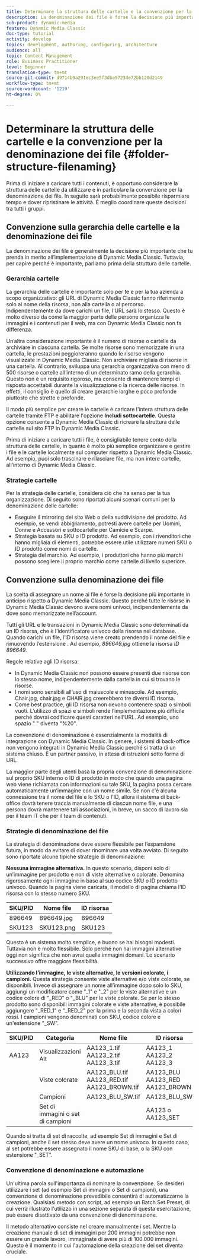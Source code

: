 ```yaml
---
title: Determinare la struttura delle cartelle e la convenzione per la denominazione dei file
description: La denominazione dei file è forse la decisione più importante da prendere durante l’implementazione di Dynamic Media Classic. Anche la struttura delle cartelle è importante. Scopri perché è così importante e possibile adottare approcci per la struttura delle cartelle e i nomi dei file.
sub-product: dynamic-media
feature: Dynamic Media Classic
doc-type: tutorial
activity: develop
topics: development, authoring, configuring, architecture
audience: all
topic: Content Management
role: Business Practitioner
level: Beginner
translation-type: tm+mt
source-git-commit: d9714b9a291ec3ee5f3dba9723de72bb120d2149
workflow-type: tm+mt
source-wordcount: '1219'
ht-degree: 0%

---
```



# Determinare la struttura delle cartelle e la convenzione per la denominazione dei file {#folder-structure-filenaming}

Prima di iniziare a caricare tutti i contenuti, è opportuno considerare la struttura delle cartelle da utilizzare e in particolare la convenzione per la denominazione dei file. In seguito sarà probabilmente possibile risparmiare tempo e dover ripristinare le attività. È meglio coordinare queste decisioni tra tutti i gruppi.

## Convenzione sulla gerarchia delle cartelle e la denominazione dei file

La denominazione dei file è generalmente la decisione più importante che tu prenda in merito all’implementazione di Dynamic Media Classic. Tuttavia, per capire perché è importante, parliamo prima della struttura delle cartelle.

### Gerarchia cartelle

La gerarchia delle cartelle è importante solo per te e per la tua azienda a scopo organizzativo: gli URL di Dynamic Media Classic fanno riferimento solo al nome della risorsa, non alla cartella o al percorso. Indipendentemente da dove carichi un file, l’URL sarà lo stesso. Questo è molto diverso da come la maggior parte delle persone organizza le immagini e i contenuti per il web, ma con Dynamic Media Classic non fa differenza.

Un’altra considerazione importante è il numero di risorse o cartelle da archiviare in ciascuna cartella. Se molte risorse sono memorizzate in una cartella, le prestazioni peggioreranno quando le risorse vengono visualizzate in Dynamic Media Classic. Non archiviare migliaia di risorse in una cartella. Al contrario, sviluppa una gerarchia organizzativa con meno di 500 risorse o cartelle all’interno di un determinato ramo della gerarchia. Questo non è un requisito rigoroso, ma consente di mantenere tempi di risposta accettabili durante la visualizzazione o la ricerca delle risorse. In effetti, il consiglio è quello di creare gerarchie larghe e poco profonde piuttosto che strette e profonde.

Il modo più semplice per creare le cartelle è caricare l&#39;intera struttura delle cartelle tramite FTP e abilitare l&#39;opzione **Includi sottocartelle**. Questa opzione consente a Dynamic Media Classic di ricreare la struttura delle cartelle sul sito FTP in Dynamic Media Classic.

Prima di iniziare a caricare tutti i file, è consigliabile tenere conto della struttura delle cartelle, in quanto è molto più semplice organizzare e gestire i file e le cartelle localmente sul computer rispetto a Dynamic Media Classic. Ad esempio, puoi solo trascinare e rilasciare file, ma non intere cartelle, all’interno di Dynamic Media Classic.

### Strategie cartelle

Per la strategia delle cartelle, considera ciò che ha senso per la tua organizzazione. Di seguito sono riportati alcuni scenari comuni per la denominazione delle cartelle:

- Eseguire il mirroring del sito Web o della suddivisione del prodotto. Ad esempio, se vendi abbigliamento, potresti avere cartelle per Uomini, Donne e Accessori e sottocartelle per Camicie e Scarpe.
- Strategia basata su SKU o ID prodotto. Ad esempio, con i rivenditori che hanno migliaia di elementi, potrebbe essere utile utilizzare numeri SKU o ID prodotto come nomi di cartelle.
- Strategia del marchio. Ad esempio, i produttori che hanno più marchi possono scegliere il proprio marchio come cartelle di livello superiore.

## Convenzione sulla denominazione dei file

La scelta di assegnare un nome ai file è forse la decisione più importante in anticipo rispetto a Dynamic Media Classic. Questo perché tutte le risorse in Dynamic Media Classic devono avere nomi univoci, indipendentemente da dove sono memorizzate nell’account.

Tutti gli URL e le transazioni in Dynamic Media Classic sono determinati da un ID risorsa, che è l’identificatore univoco della risorsa nel database. Quando carichi un file, l’ID risorsa viene creato prendendo il nome del file e rimuovendo l’estensione . Ad esempio, _896649.jpg_ ottiene la risorsa _ID 896649_.

Regole relative agli ID risorsa:

- In Dynamic Media Classic non possono essere presenti due risorse con lo stesso nome, indipendentemente dalla cartella in cui si trovano le risorse.
- I nomi sono sensibili all’uso di maiuscole e minuscole. Ad esempio, Chair.jpg, chair.jpg e CHAIR.jpg creerebbero tre diversi ID risorsa.
- Come best practice, gli ID risorsa non devono contenere spazi o simboli vuoti. L’utilizzo di spazi e simboli rende l’implementazione più difficile perché dovrai codificare questi caratteri nell’URL. Ad esempio, uno spazio &quot; &quot; diventa &quot;%20&quot;.

La convenzione di denominazione è essenzialmente la modalità di integrazione con Dynamic Media Classic. In genere, i sistemi di back-office non vengono integrati in Dynamic Media Classic perché si tratta di un sistema chiuso. È un partner passivo, in attesa di istruzioni sotto forma di URL.

La maggior parte degli utenti basa la propria convenzione di denominazione sul proprio SKU interno o ID di prodotto in modo che quando una pagina web viene richiamata con informazioni su tale SKU, la pagina possa cercare automaticamente un’immagine con un nome simile. Se non c&#39;è alcuna connessione tra il nome del file e lo SKU o l&#39;ID, allora il sistema di back-office dovrà tenere traccia manualmente di ciascun nome file, e una persona dovrà mantenere tali associazioni, in breve, un sacco di lavoro sia per il team IT che per il team di contenuti.

### Strategie di denominazione dei file

La strategia di denominazione deve essere flessibile per l’espansione futura, in modo da evitare di dover rinominare una volta avviato. Di seguito sono riportate alcune tipiche strategie di denominazione:

**Nessuna immagine alternativa.** In questo scenario, disponi solo di un’immagine per prodotto e non di viste alternative o colorate. Denomina rigorosamente ogni immagine in base al suo codice SKU o ID prodotto univoco. Quando la pagina viene caricata, il modello di pagina chiama l’ID risorsa con lo stesso numero SKU.

| SKU/PID | Nome file | ID risorsa |
| ------- | ---------- | -------- |
| 896649 | 896649.jpg | 896649 |
| SKU123 | SKU123.png | SKU123 |

Questo è un sistema molto semplice, e buono se hai bisogni modesti. Tuttavia non è molto flessibile. Solo perché non hai immagini alternative oggi non significa che non avrai quelle immagini domani. Lo scenario successivo offre maggiore flessibilità.

**Utilizzando l’immagine, le viste alternative, le versioni colorate, i campioni.** Questa strategia consente viste alternative e/o viste colorate, se disponibili. Invece di assegnare un nome all’immagine dopo solo lo SKU, aggiungi un modificatore come &quot;_1&quot; e &quot;_2&quot; per le viste alternative e un codice colore di &quot;_RED&quot; o &quot;_BLU&quot; per le viste colorate. Se per lo stesso prodotto sono disponibili immagini colorate e viste alternative, è possibile aggiungere &quot;_RED_1&quot; e &quot;_RED_2&quot; per la prima e la seconda vista a colori rossi. I campioni vengono denominati con SKU, codice colore e un&#39;estensione &quot;_SW&quot;.

| SKU/PID | Categoria | Nome file | ID risorsa |
| ------- | ----------------------- | ------------------------------------------- | ------------------------------- |
| AA123 | Visualizzazioni Alt | AA123_1.tif AA123_2.tif AA123_3.tif | AA123_1 AA123_2 AA123_3 |
|  | Viste colorate | AA123_BLU.tif AA123_RED.tif AA123_BROWN.tif | AA123_BLU AA123_RED AA123_BROWN |
|  | Campioni | AA123_BLU_SW.tif | AA123_BLU_SW |
|  | Set di immagini o set di campioni |  | AA123 o AA123_SET | — |

Quando si tratta di set di raccolte, ad esempio Set di immagini e Set di campioni, anche il set stesso deve avere un nome univoco. In questo caso, al set potrebbe essere assegnato il nome SKU di base, o la SKU con estensione &quot;_SET&quot;.

### Convenzione di denominazione e automazione

Un&#39;ultima parola sull&#39;importanza di nominare la convenzione. Se desideri utilizzare i set (ad esempio Set di immagini o Set di campioni), una convenzione di denominazione prevedibile consentirà di automatizzarne la creazione. Qualsiasi metodo con script, ad esempio un Batch Set Preset, di cui verrà illustrato l&#39;utilizzo in una sezione separata di questa esercitazione, può essere disattivato da una convenzione di denominazione.

Il metodo alternativo consiste nel creare manualmente i set. Mentre la creazione manuale di set di immagini per 200 immagini potrebbe non essere un grande lavoro, immaginate di avere più di 100.000 immagini. Questo è il momento in cui l&#39;automazione della creazione dei set diventa cruciale.

